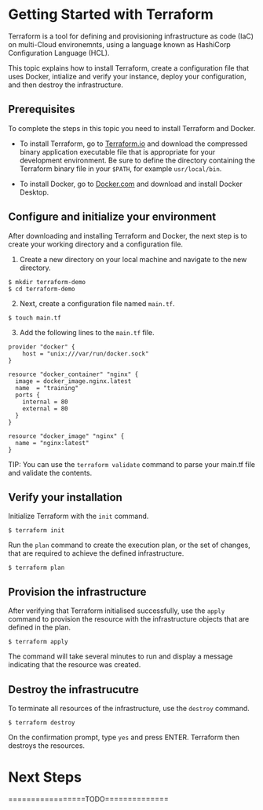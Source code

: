 # Getting Started with Terraform

Terraform is a tool for defining and provisioning infrastructure as code (IaC) on multi-Cloud environemnts, using a language known as HashiCorp Configuration Language (HCL).

This topic explains how to install Terraform, create a configuration file that uses Docker, intialize and verify your instance, deploy your configuration, and then destroy the infrastructure.

## Prerequisites

To complete the steps in this topic you need to install Terraform and Docker. 
* To install Terraform, go to [Terraform.io](https://www.terraform.io/downloads.html) and download the compressed binary application executable file that is appropriate for your development environment. Be sure to define the directory containing the Terraform binary file in your `$PATH`, for example `usr/local/bin`. 

* To install Docker, go to [Docker.com](https://www.docker.com/products/docker-desktop) and download and install Docker Desktop. 

## Configure and initialize your environment 

After downloading and installing Terraform and Docker, the next step is to create your working directory and a configuration file.

1. Create a new directory on your local machine and navigate to the new directory.

```shell
$ mkdir terraform-demo
$ cd terraform-demo
```

2. Next, create a configuration file named `main.tf`.

```shell
$ touch main.tf
```

3. Add the following lines to the `main.tf` file. 

```hcl
provider "docker" {
    host = "unix:///var/run/docker.sock"
}

resource "docker_container" "nginx" {
  image = docker_image.nginx.latest
  name  = "training"
  ports {
    internal = 80
    external = 80
  }
}

resource "docker_image" "nginx" {
  name = "nginx:latest"
}
```

TIP: You can use the `terraform validate` command to parse your main.tf file and validate the contents. 

## Verify your installation

Initialize Terraform with the `init` command. 

```shell
$ terraform init
```

Run the `plan` command to create the execution plan, or the set of changes, that are required to achieve the defined infrastructure. 

```shell
$ terraform plan
```

## Provision the infrastructure

After verifying that Terraform initialised successfully, use the `apply` command to provision the resource with the infrastructure objects that are defined in the plan.

```shell
$ terraform apply
```

The command will take several minutes to run and display a message indicating that the resource was created.

## Destroy the infrastrucutre

To terminate all resources of the infrastructure, use the `destroy` command.

```shell
$ terraform destroy
```
 
 On the confirmation prompt, type `yes` and press ENTER. Terraform then destroys the resources.

# Next Steps
=================TODO==============
